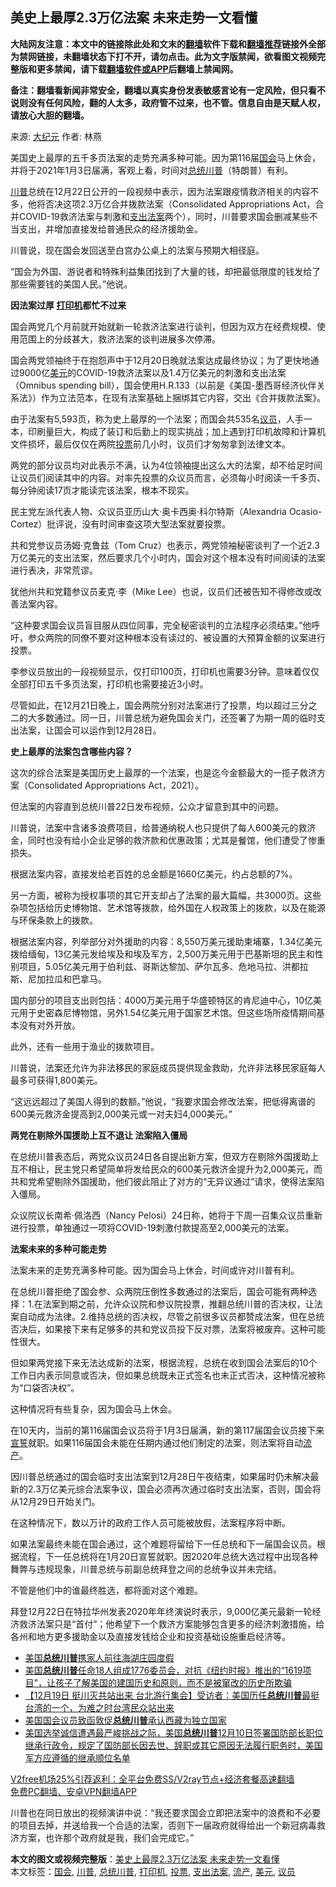  <h2>美史上最厚2.3万亿法案 未来走势一文看懂</h2> <p class="notice"><b>大陆网友注意：本文中的链接除此处和文末的<a href="https://github.com/bannedbook/fanqiang" >翻墙</a>软件下载和<a href="https://github.com/killgcd/justmysocks/blob/master/README.md">翻墙推荐</a>链接外全部为禁网链接，未翻墙状态下打不开，请勿点击。此为文字版禁闻，欲看图文视频完整版和更多禁闻，请下载<a href="https://github.com/bannedbook/fanqiang">翻墙软件或APP</a>后翻墙上禁闻网。</p><p>备注：翻墙看新闻非常安全，翻墙以真实身份发表敏感言论有一定风险，但只看不说则没有任何风险，翻的人太多，政府管不过来，也不管。信息自由是天赋人权，请放心大胆的翻墙。</b></p>  <div class="entry"> <p>来源:&nbsp;<span class='wp_keywordlink_affiliate'><a href="http://www.epochtimes.com/" title="大纪元" target="_blank">大纪元</a></span>                            作者:&nbsp;林燕                                                 </p> <p>美国史上最厚的五千多页法案的走势充满多种可能。因为第116届<a href="https://www.bannedbook.org/bnews/tag/%e5%9b%bd%e4%bc%9a/" class="st_tag internal_tag" rel="tag" title="标签 国会 下的日志">国会</a>马上休会，并将于2021年1月3日届满，客观上看，时间对<a href="https://www.bannedbook.org/bnews/tag/%E6%80%BB%E7%BB%9F%E5%B7%9D%E6%99%AE/" class="st_tag internal_tag" rel="tag" title="标签 总统川普 下的日志">总统川普</a>（特朗普）有利。</p> <p><a href="https://www.bannedbook.org/bnews/tag/%e5%b7%9d%e6%99%ae/" class="st_tag internal_tag" rel="tag" title="标签 川普 下的日志">川普</a>总统在12月22日公开的一段视频中表示，因为法案跟疫情救济相关的内容不多，他将否决这项2.3万亿合并拨款法案（Consolidated Appropriations Act，合并COVID-19救济法案与刺激和<a href="https://www.bannedbook.org/bnews/tag/%E6%94%AF%E5%87%BA%E6%B3%95%E6%A1%88/" class="st_tag internal_tag" rel="tag" title="标签 支出法案 下的日志">支出法案</a>两个），同时，川普要求国会删减某些不当支出，并增加直接发给普通民众的经济援助金。</p> <p>川普说，现在国会发回送至白宫办公桌上的法案与预期大相径庭。</p> <p>“国会为外国、游说者和特殊利益集团找到了大量的钱，却把最低限度的钱发给了那些需要钱的美国人民。”他说。</p> <p><strong>因法案过厚 <a href="https://www.bannedbook.org/bnews/tag/%E6%89%93%E5%8D%B0%E6%9C%BA/" class="st_tag internal_tag" rel="tag" title="标签 打印机 下的日志">打印机</a>都忙不过来</strong></p> <p>国会两党几个月前就开始就新一轮救济法案进行谈判，但因为双方在经费规模、使用范围上的分歧甚大，救济法案的谈判进展多次停滞。</p> <p>国会两党领袖终于在抱怨声中于12月20日晚就法案达成最终协议；为了更快地通过9000亿<a href="https://www.bannedbook.org/bnews/tag/%e7%be%8e%e5%85%83/" class="st_tag internal_tag" rel="tag" title="标签 美元 下的日志">美元</a>的COVID-19救济法案以及1.4万亿美元的刺激和支出法案（Omnibus spending bill），国会使用H.R.133（以前是《美国-墨西哥经济伙伴关系法》）作为立法范本，在现有法案基础上捆绑其它内容，交出《合并拨款法案》。</p> <p>由于法案有5,593页，称为史上最厚的一个法案；而国会共535名<a href="https://www.bannedbook.org/bnews/tag/%e8%ae%ae%e5%91%98/" class="st_tag internal_tag" rel="tag" title="标签 议员 下的日志">议员</a>，人手一本，印刷量巨大，构成了装订和后勤上的现实挑战；加上遇到打印机故障和计算机文件损坏，最后仅仅在两院<a href="https://www.bannedbook.org/bnews/tag/%E6%8A%95%E7%A5%A8/" class="st_tag internal_tag" rel="tag" title="标签 投票 下的日志">投票</a>前几小时，议员们才匆匆拿到法律文本。</p> <p>两党的部分议员均对此表示不满，认为4位领袖提出这么大的法案，却不给足时间让议员们阅读其中的内容。对率先投票的众议员而言，必须每小时阅读一千多页、每分钟阅读17页才能读完该法案，根本不现实。</p>  <p>民主党左派代表人物、众议员亚历山大·奥卡西奥·科尔特斯（Alexandria Ocasio-Cortez）批评说，没有时间审查这项大型法案就要投票。</p> <p>共和党参议员汤姆·克鲁兹（Tom Cruz）也表示，两党领袖秘密谈判了一个近2.3万亿美元的支出法案，然后要求几个小时内，国会对这个根本没有时间阅读的法案进行表决，非常荒谬。</p> <p>犹他州共和党籍参议员麦克·李（Mike Lee）也说，议员们还被告知不得修改或改善法案内容。</p> <p>“这种要求国会议员盲目服从四位同事，完全秘密谈判的立法程序必须结束。”他呼吁，参众两院的同僚不要对这种根本没有读过的、被设置的大预算金额的议案进行投票。</p> <p>李参议员放出的一段视频显示，仅打印100页，打印机也需要3分钟。意味着仅仅全部打印五千多页法案，打印机也需要接近3小时。</p> <p>尽管如此，在12月21日晚上，国会两院分别对法案进行了投票，均以超过三分之二的大多数通过。同一日，川普总统为避免国会关门，还签署了为期一周的临时支出法案，让国会可以运作到12月28日。</p> <p><strong>史上最厚的法案包含哪些内容？</strong></p> <p>这次的综合法案是美国历史上最厚的一个法案，也是迄今金额最大的一揽子救济方案（Consolidated Appropriations Act，2021）。</p> <p>但法案的内容直到总统川普22日发布视频，公众才留意到其中的问题。</p> <p>川普说，法案中含诸多浪费项目，给普通纳税人也只提供了每人600美元的救济金，同时也没有给小企业足够的救济款和优惠政策；尤其是餐馆，他们遭受了惨重损失。</p>  <p>根据法案内容，直接发给老百姓的总金额是1660亿美元，约占总额的7%。</p> <p>另一方面，被称为授权事项的其它开支却占了法案的最大篇幅，共3000页。这些杂项包括给历史博物馆、艺术馆等拨款，给外国在人权政策上的拨款，以及在能源与环保条款上的拨款。</p> <p>根据法案内容，列举部分对外援助的内容：8,550万美元援助柬埔寨，1.34亿美元拨给缅甸，13亿美元发给埃及和埃及军方，2,500万美元用于巴基斯坦的民主和性别项目，5.05亿美元用于伯利兹、哥斯达黎加、萨尔瓦多、危地马拉、洪都拉斯、尼加拉瓜和巴拿马。</p> <p>国内部分的项目支出则包括：4000万美元用于华盛顿特区的肯尼迪中心，10亿美元用于史密森尼博物馆，另外1.54亿美元用于国家艺术馆。但这些场所疫情期间基本没有对外开放。</p> <p>此外，还有一些用于渔业的拨款项目。</p> <p>川普说，法案还允许为非法移民的家庭成员提供现金救助，允许非法移民家庭每人最多可获得1,800美元。</p> <p>“这远远超过了美国人得到的数额。”他说，“我要求国会修改法案，把低得离谱的600美元救济金提高到2,000美元或一对夫妇4,000美元。”</p> <p><strong>两党在剔除外国援助上互不退让 法案陷入僵局</strong></p> <p>在总统川普表态后，两党众议员24日各自提出新方案，但双方在剔除外国援助上互不相让，民主党只希望简单将发给民众的600美元救济金提升为2,000美元，而共和党希望剔除外国援助，他们彼此阻止了对方的“无异议通过”请求，使得法案陷入僵局。</p> <p>众议院议长南希‧佩洛西（Nancy Pelosi）24日称，她将于下周一召集众议员重新进行投票，单独通过一项将COVID-19刺激付款提高至2,000美元的法案。</p>  <p><strong>法案未来的多种可能走势</strong></p> <p>法案未来的走势充满多种可能。因为国会马上休会，时间或许对川普有利。</p> <p>在总统川普拒绝了国会参、众两院压倒性多数通过的法案后，国会可能有两种选择：1.在法案到期之前，允许众议院和参议院投票，推翻总统川普的否决权，让法案自动成为法律。2.维持总统的否决权，尽管之前很多议员都赞成法案，但在总统否决后，如果接下来有足够多的共和党议员投下反对票，法案将被废弃。这种可能性很大。</p> <p>但如果两党接下来无法达成新的法案，根据流程，总统在收到国会法案后的10个工作日内表示同意或否决，但如果总统既未正式签名也未正式否决，这种情况被称为“口袋否决权”。</p> <p>这种情况将有些复杂，因为国会马上休会。</p> <p>在10天内，当前的第116届国会议员将于1月3日届满，新的第117届国会议员接下来<span class='wp_keywordlink'><a href="https://www.bannedbook.org/forum5/topic17.html" title="宣誓与预言" target="_blank">宣誓</a></span>就职。如果116届国会未能在任期内通过他们制定的法案，则法案将自动<a href="https://www.bannedbook.org/bnews/tag/%E6%B5%81%E4%BA%A7/" class="st_tag internal_tag" rel="tag" title="标签 流产 下的日志">流产</a>。</p> <p>因川普总统通过的国会临时支出法案到12月28日午夜结束，如果届时仍未解决最新的2.3万亿美元综合法案争议，国会必须再次通过临时支出法案，否则，国会将从12月29日开始关门。</p> <p>在这种情况下，数以万计的政府工作人员可能被放假，法案程序将中断。</p> <p>如果法案最终未能在国会通过，这个难题将留给下一任总统和下一届国会议员。根据流程，下一任总统将在1月20日宣誓就职。因2020年总统大选过程中出现各种舞弊与违规现象，川普总统与前副总统拜登之间的总统争议并未完结。</p> <p>不管是他们中的谁最终胜选，都将面对这个难题。</p>  <p>拜登12月22日在特拉华州发表2020年年终演说时表示，9,000亿美元最新一轮经济救济法案只是“首付”；他希望下一个救济方案能够包含更多的经济刺激措施，给各州和地方更多援助金以及直接发钱给企业和投资基础设施重启经济等。</p> <ul class='op-related-articles' title='相关阅读'> <li><a href='https://www.bannedbook.org/bnews/comments/20201224/1453902.html' target='_blank'>美国<b>总统川普</b>携家人前往海湖庄园度假</a></li> <li><a href='https://www.bannedbook.org/bnews/bannedvideo/20201221/1452363.html' target='_blank'>美国<b>总统川普</b>任命18人组成1776委员会，对抗《纽约时报》推出的“1619项目”，让孩子了解美国的建国历史和原则，而不是被窜改的历史所欺骗</a></li> <li><a href='https://www.bannedbook.org/bnews/bannedvideo/20201219/1451010.html' target='_blank'>【12月19日 挺川灭共站出来 台北游行集会】受访者：美国历任<b>总统川普</b>最挺台湾的一个，为难之时台湾民众站出来</a></li> <li><a href='https://www.bannedbook.org/bnews/renquan/xizang/20201217/1449772.html' target='_blank'>美国国会议员致函敦促<b>总统川普</b>承认西藏为独立国家</a></li> <li><a href='https://www.bannedbook.org/bnews/bannedvideo/20201216/1449031.html' target='_blank'>美国选举诚信遭遇最严峻挑战之际，美国<b>总统川普</b>12月10日签署国防部长职位继承行政令，规定了国防部长因去世、辞职或其它原因无法履行职务时，美国军方应遵循的继承顺位名单</a></li> </ul> <p class="texttj"> <a href="https://github.com/bannedbook/fanqiang/wiki/V2ray%E6%9C%BA%E5%9C%BA" target="_blank">V2free机场25%引荐返利：全平台免费SS/V2ray节点+经济套餐高速翻墙</a><br/> <a href="https://github.com/bannedbook/fanqiang/wiki/%E7%A6%81%E9%97%BB%E7%BD%91%E5%AE%89%E5%8D%93%E7%BF%BB%E5%A2%99%E6%96%B0%E9%97%BBAPP" target="_blank">免费PC翻墙、安卓VPN翻墙APP</a></p><p>川普也在同日放出的视频演讲中说：“我还要求国会立即把法案中的浪费和不必要的项目去掉，并送给我一个合适的法案，否则下一届政府就得给出一个新冠病毒救济方案，也许那个政府就是我，我们会完成它。”</p><a name='sharetosocial'></a>       <div><b>本文的图文或视频完整版</b>：<a href='https://www.bannedbook.org/bnews/cbnews/20201226/1455509.html'>美史上最厚2.3万亿法案 未来走势一文看懂</a></div>  </div><!--END ENTRY--> <div class="postfooter"> <div>本文标签：<a href="https://www.bannedbook.org/bnews/tag/%e5%9b%bd%e4%bc%9a/" rel="tag">国会</a>, <a href="https://www.bannedbook.org/bnews/tag/%e5%b7%9d%e6%99%ae/" rel="tag">川普</a>, <a href="https://www.bannedbook.org/bnews/tag/%E6%80%BB%E7%BB%9F%E5%B7%9D%E6%99%AE/" rel="tag">总统川普</a>, <a href="https://www.bannedbook.org/bnews/tag/%E6%89%93%E5%8D%B0%E6%9C%BA/" rel="tag">打印机</a>, <a href="https://www.bannedbook.org/bnews/tag/%E6%8A%95%E7%A5%A8/" rel="tag">投票</a>, <a href="https://www.bannedbook.org/bnews/tag/%E6%94%AF%E5%87%BA%E6%B3%95%E6%A1%88/" rel="tag">支出法案</a>, <a href="https://www.bannedbook.org/bnews/tag/%E6%B5%81%E4%BA%A7/" rel="tag">流产</a>, <a href="https://www.bannedbook.org/bnews/tag/%e7%be%8e%e5%85%83/" rel="tag">美元</a>, <a href="https://www.bannedbook.org/bnews/tag/%e8%ae%ae%e5%91%98/" rel="tag">议员</a></div>  </div><!--END POSTFOOTER--> 